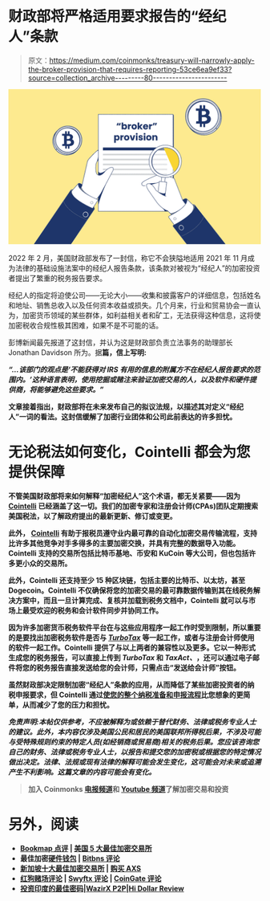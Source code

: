 # 财政部将严格适用要求报告的“经纪人”条款

> 原文：<https://medium.com/coinmonks/treasury-will-narrowly-apply-the-broker-provision-that-requires-reporting-53ce6ea9ef33?source=collection_archive---------80----------------------->

![](img/038b2620ed37123e4d110b112e8eeb78.png)

2022 年 2 月，美国财政部发布了一封信，称它不会狭隘地适用 2021 年 11 月成为法律的基础设施法案中的经纪人报告条款，该条款对被视为“经纪人”的加密投资者提出了繁重的税务报告要求。

经纪人的指定将迫使公司——无论大小——收集和披露客户的详细信息，包括姓名和地址、销售总收入以及任何资本收益或损失。几个月来，行业和贸易协会一直认为，加密货币领域的某些群体，如利益相关者和矿工，无法获得这种信息，这将使加密税收合规性极其困难，如果不是不可能的话。

彭博新闻最先报道了这封信，并认为这是财政部负责立法事务的助理部长 Jonathan Davidson 所为。据[](https://www.bloomberg.com/news/articles/2022-02-11/treasury-signals-crypto-miners-won-t-face-irs-reporting-rules)**篇，信上写明:**

***“…该部门的观点是‘不能获得对 IRS 有用的信息的附属方不在经纪人报告要求的范围内。’这种语言表明，使用挖掘或赌注来验证加密交易的人，以及软件和硬件提供商，将能够避免这些要求。”***

**文章接着指出，财政部将在未来发布自己的拟议法规，以描述其对定义“经纪人”一词的看法。这封信缓解了加密行业团体和公司此前表达的许多担忧。**

# **无论税法如何变化，Cointelli 都会为您提供保障**

**不管美国财政部将来如何解释“加密经纪人”这个术语，都无关紧要——因为 [Cointelli](https://cointelli.com/how-cointelli-works) 已经涵盖了这一切。我们的加密专家和注册会计师(CPAs)团队定期搜索美国税法，以了解政府提出的最新更新、修订或变更。**

**此外， [Cointelli](https://cointelli.com/features) 有助于报税员遵守业内最可靠的自动化加密交易传输流程，支持比许多其他竞争对手多得多的主要加密交换，并具有完整的数据导入功能。Cointelli 支持的交易所包括比特币基地、币安和 KuCoin 等大公司，但也包括许多更小众的交易所。**

**此外，Cointelli 还支持至少 15 种区块链，包括主要的比特币、以太坊，甚至 Dogecoin。Cointelli 不仅确保将您的加密交易的最可靠数据传输到其在线税务解决方案中，而且一旦计算完成、复核并加载到税务文档中，Cointelli 就可以与市场上最受欢迎的税务和会计软件同步并协同工作。**

**因为许多加密货币税务软件平台在与这些应用程序一起工作时受到限制，所以重要的是要找出加密税务软件是否与 [*TurboTax*](https://youtu.be/fceftWqAw2o) 等一起工作，或者与注册会计师使用的软件一起工作。Cointelli 提供了与以上两者的兼容性以及更多。它以一种形式生成您的税务报告，可以直接上传到 *TurboTax* 和 *TaxAct、*，还可以通过电子邮件将您的税务报告直接发送给您的会计师，只需点击“发送给会计师”按钮。**

**虽然财政部决定限制加密“经纪人”条款的应用，从而降低了某些加密投资者的纳税申报要求，但 Cointelli 通过[使您的整个纳税准备和申报流程](https://cointelli.com/blog/best-crypto-tax-software)比您想象的更简单，从而减少了您的压力和担忧。**

***免责声明:本帖仅供参考，不应被解释为或依赖于替代财务、法律或税务专业人士的建议。此外，本内容仅涉及美国公民和居民的美国联邦所得税后果，不涉及可能与受特殊规则约束的特定人员(如经销商或贸易商)相关的税务后果。您应该咨询您自己的财务、法律或税务专业人士，以报告和提交您的加密税或根据您的特定情况做出决定。法律、法规或现有法律的解释可能会发生变化，这可能会对未来或追溯产生不利影响。这篇文章的内容可能会有变化。***

> **加入 Coinmonks [电报频道](https://t.me/coincodecap)和 [Youtube 频道](https://www.youtube.com/c/coinmonks/videos)了解加密交易和投资**

# **另外，阅读**

*   **[Bookmap 点评](https://coincodecap.com/bookmap-review-2021-best-trading-software) | [美国 5 大最佳加密交易所](https://coincodecap.com/crypto-exchange-usa)**
*   **最佳加密[硬件钱包](/coinmonks/hardware-wallets-dfa1211730c6) | [Bitbns 评论](/coinmonks/bitbns-review-38256a07e161)**
*   **[新加坡十大最佳加密交易所](https://coincodecap.com/crypto-exchange-in-singapore) | [购买 AXS](https://coincodecap.com/buy-axs-token)**
*   **[红狗赌场评论](https://coincodecap.com/red-dog-casino-review) | [Swyftx 评论](https://coincodecap.com/swyftx-review) | [CoinGate 评论](https://coincodecap.com/coingate-review)**
*   **[投资印度的最佳密码](https://coincodecap.com/best-crypto-to-invest-in-india-in-2021)|[WazirX P2P](https://coincodecap.com/wazirx-p2p)|[Hi Dollar Review](https://coincodecap.com/hi-dollar-review)**